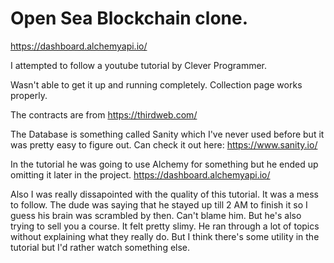 # Open Sea Blockchain clone.

https://dashboard.alchemyapi.io/

I attempted to follow a youtube tutorial by Clever Programmer.

Wasn't able to get it up and running completely. Collection page works properly.

The contracts are from https://thirdweb.com/

The Database is something called Sanity which I've never used before but it was pretty easy to figure out.
Can check it out here: https://www.sanity.io/

In the tutorial he was going to use Alchemy for something but he ended up omitting it later in the project.
https://dashboard.alchemyapi.io/

Also I was really dissapointed with the quality of this tutorial. It was a mess to follow. The dude was saying that he stayed up till 2 AM to finish it so I guess his brain was scrambled by then. Can't blame him. But he's also trying to sell you a course. It felt pretty slimy. He ran through a lot of topics without explaining what they really do. But I think there's some utility in the tutorial but I'd rather watch something else.
